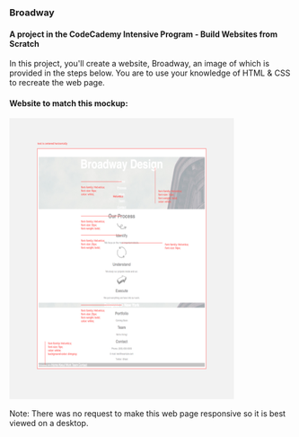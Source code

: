### Broadway

#### A project in the CodeCademy Intensive Program - Build Websites from Scratch

In this project, you'll create a website, Broadway, an image of which is provided in the steps below. You are to use your knowledge of HTML & CSS to recreate the web page.

#### Website to match this mockup:

<img src="https://github.com/k-snides/broadway/blob/gh-pages/img/broadway_redline.jpg" height="500" width="400" alt="broadway mockup file" />

Note: There was no request to make this web page responsive so it is best viewed on a desktop.